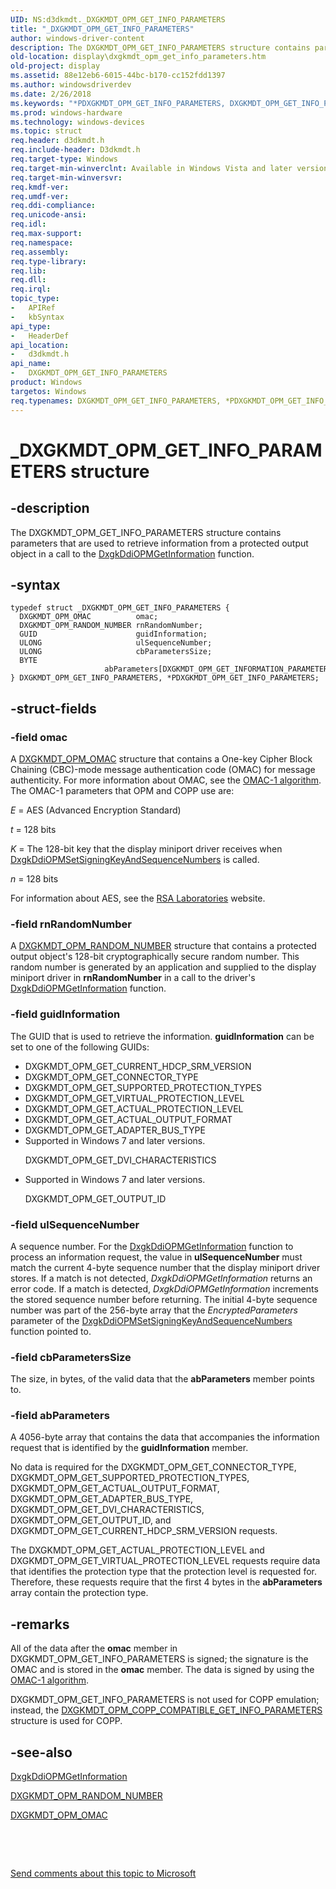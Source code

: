 ```yaml
---
UID: NS:d3dkmdt._DXGKMDT_OPM_GET_INFO_PARAMETERS
title: "_DXGKMDT_OPM_GET_INFO_PARAMETERS"
author: windows-driver-content
description: The DXGKMDT_OPM_GET_INFO_PARAMETERS structure contains parameters that are used to retrieve information from a protected output object in a call to the DxgkDdiOPMGetInformation function.
old-location: display\dxgkmdt_opm_get_info_parameters.htm
old-project: display
ms.assetid: 88e12eb6-6015-44bc-b170-cc152fdd1397
ms.author: windowsdriverdev
ms.date: 2/26/2018
ms.keywords: "*PDXGKMDT_OPM_GET_INFO_PARAMETERS, DXGKMDT_OPM_GET_INFO_PARAMETERS, DXGKMDT_OPM_GET_INFO_PARAMETERS structure [Display Devices], DmStructs_e6abe7a0-8285-4f66-97a3-d2c04c70bcd3.xml, PDXGKMDT_OPM_GET_INFO_PARAMETERS, PDXGKMDT_OPM_GET_INFO_PARAMETERS structure pointer [Display Devices], _DXGKMDT_OPM_GET_INFO_PARAMETERS, d3dkmdt/DXGKMDT_OPM_GET_INFO_PARAMETERS, d3dkmdt/PDXGKMDT_OPM_GET_INFO_PARAMETERS, display.dxgkmdt_opm_get_info_parameters"
ms.prod: windows-hardware
ms.technology: windows-devices
ms.topic: struct
req.header: d3dkmdt.h
req.include-header: D3dkmdt.h
req.target-type: Windows
req.target-min-winverclnt: Available in Windows Vista and later versions of the Windows operating systems.
req.target-min-winversvr: 
req.kmdf-ver: 
req.umdf-ver: 
req.ddi-compliance: 
req.unicode-ansi: 
req.idl: 
req.max-support: 
req.namespace: 
req.assembly: 
req.type-library: 
req.lib: 
req.dll: 
req.irql: 
topic_type:
-	APIRef
-	kbSyntax
api_type:
-	HeaderDef
api_location:
-	d3dkmdt.h
api_name:
-	DXGKMDT_OPM_GET_INFO_PARAMETERS
product: Windows
targetos: Windows
req.typenames: DXGKMDT_OPM_GET_INFO_PARAMETERS, *PDXGKMDT_OPM_GET_INFO_PARAMETERS
---
```


# _DXGKMDT_OPM_GET_INFO_PARAMETERS structure


## -description


The DXGKMDT_OPM_GET_INFO_PARAMETERS structure contains parameters that are used to retrieve information from a protected output object in a call to the <a href="..\dispmprt\nc-dispmprt-dxgkddi_opm_get_information.md">DxgkDdiOPMGetInformation</a> function.


## -syntax


````
typedef struct _DXGKMDT_OPM_GET_INFO_PARAMETERS {
  DXGKMDT_OPM_OMAC          omac;
  DXGKMDT_OPM_RANDOM_NUMBER rnRandomNumber;
  GUID                      guidInformation;
  ULONG                     ulSequenceNumber;
  ULONG                     cbParametersSize;
  BYTE                      abParameters[DXGKMDT_OPM_GET_INFORMATION_PARAMETERS_SIZE];
} DXGKMDT_OPM_GET_INFO_PARAMETERS, *PDXGKMDT_OPM_GET_INFO_PARAMETERS;
````


## -struct-fields




### -field omac

A <a href="..\d3dkmdt\ns-d3dkmdt-_dxgkmdt_opm_omac.md">DXGKMDT_OPM_OMAC</a> structure that contains a One-key Cipher Block Chaining (CBC)-mode message authentication code (OMAC) for message authenticity. For more information about OMAC, see the <a href="http://go.microsoft.com/fwlink/p/?linkid=70417">OMAC-1 algorithm</a>. The OMAC-1 parameters that OPM and COPP use are:

<i>E</i> = AES (Advanced Encryption Standard)

<i>t</i> = 128 bits

<i>K</i> = The 128-bit key that the display miniport driver receives when <a href="..\dispmprt\nc-dispmprt-dxgkddi_opm_set_signing_key_and_sequence_numbers.md">DxgkDdiOPMSetSigningKeyAndSequenceNumbers</a> is called.

<i>n</i> = 128 bits 

For information about AES, see the <a href="http://go.microsoft.com/fwlink/p/?linkid=70411">RSA Laboratories</a> website. 


### -field rnRandomNumber

A <a href="..\d3dkmdt\ns-d3dkmdt-_dxgkmdt_opm_random_number.md">DXGKMDT_OPM_RANDOM_NUMBER</a> structure that contains a protected output object's 128-bit cryptographically secure random number. This random number is generated by an application and supplied to the display miniport driver in <b>rnRandomNumber</b> in a call to the driver's <a href="..\dispmprt\nc-dispmprt-dxgkddi_opm_get_information.md">DxgkDdiOPMGetInformation</a> function.   


### -field guidInformation

The GUID that is used to retrieve the information. <b>guidInformation</b> can be set to one of the following GUIDs:

<ul>
<li>
DXGKMDT_OPM_GET_CURRENT_HDCP_SRM_VERSION

</li>
<li>
DXGKMDT_OPM_GET_CONNECTOR_TYPE

</li>
<li>
DXGKMDT_OPM_GET_SUPPORTED_PROTECTION_TYPES

</li>
<li>
DXGKMDT_OPM_GET_VIRTUAL_PROTECTION_LEVEL

</li>
<li>
DXGKMDT_OPM_GET_ACTUAL_PROTECTION_LEVEL

</li>
<li>
DXGKMDT_OPM_GET_ACTUAL_OUTPUT_FORMAT

</li>
<li>
DXGKMDT_OPM_GET_ADAPTER_BUS_TYPE

</li>
<li>
Supported in Windows 7 and later versions.

DXGKMDT_OPM_GET_DVI_CHARACTERISTICS

</li>
<li>
Supported in Windows 7 and later versions.

DXGKMDT_OPM_GET_OUTPUT_ID

</li>
</ul>

### -field ulSequenceNumber

A sequence number. For the <a href="..\dispmprt\nc-dispmprt-dxgkddi_opm_get_information.md">DxgkDdiOPMGetInformation</a> function to process an information request, the value in <b>ulSequenceNumber</b> must match the current 4-byte sequence number that the display miniport driver stores. If a match is not detected, <i>DxgkDdiOPMGetInformation</i> returns an error code. If a match is detected, <i>DxgkDdiOPMGetInformation</i> increments the stored sequence number before returning. The initial 4-byte sequence number was part of the 256-byte array that the <i>EncryptedParameters</i> parameter of the <a href="..\dispmprt\nc-dispmprt-dxgkddi_opm_set_signing_key_and_sequence_numbers.md">DxgkDdiOPMSetSigningKeyAndSequenceNumbers</a> function pointed to. 


### -field cbParametersSize

The size, in bytes, of the valid data that the <b>abParameters</b> member points to. 


### -field abParameters

A 4056-byte array that contains the data that accompanies the information request that is identified by the <b>guidInformation</b> member. 

No data is required for the DXGKMDT_OPM_GET_CONNECTOR_TYPE, DXGKMDT_OPM_GET_SUPPORTED_PROTECTION_TYPES, DXGKMDT_OPM_GET_ACTUAL_OUTPUT_FORMAT, DXGKMDT_OPM_GET_ADAPTER_BUS_TYPE, DXGKMDT_OPM_GET_DVI_CHARACTERISTICS, DXGKMDT_OPM_GET_OUTPUT_ID, and DXGKMDT_OPM_GET_CURRENT_HDCP_SRM_VERSION requests.

The DXGKMDT_OPM_GET_ACTUAL_PROTECTION_LEVEL and DXGKMDT_OPM_GET_VIRTUAL_PROTECTION_LEVEL requests require data that identifies the protection type that the protection level is requested for. Therefore, these requests require that the first 4 bytes in the <b>abParameters</b> array contain the protection type. 


## -remarks



All of the data after the <b>omac</b> member in DXGKMDT_OPM_GET_INFO_PARAMETERS is signed; the signature is the OMAC and is stored in the <b>omac</b> member. The data is signed by using the <a href="http://go.microsoft.com/fwlink/p/?linkid=70417">OMAC-1 algorithm</a>. 

DXGKMDT_OPM_GET_INFO_PARAMETERS is not used for COPP emulation; instead, the <a href="..\d3dkmdt\ns-d3dkmdt-_dxgkmdt_opm_copp_compatible_get_info_parameters.md">DXGKMDT_OPM_COPP_COMPATIBLE_GET_INFO_PARAMETERS</a> structure is used for COPP. 




## -see-also

<a href="..\dispmprt\nc-dispmprt-dxgkddi_opm_get_information.md">DxgkDdiOPMGetInformation</a>



<a href="..\d3dkmdt\ns-d3dkmdt-_dxgkmdt_opm_random_number.md">DXGKMDT_OPM_RANDOM_NUMBER</a>



<a href="..\d3dkmdt\ns-d3dkmdt-_dxgkmdt_opm_omac.md">DXGKMDT_OPM_OMAC</a>



 

 

<a href="mailto:wsddocfb@microsoft.com?subject=Documentation%20feedback [display\display]:%20DXGKMDT_OPM_GET_INFO_PARAMETERS structure%20 RELEASE:%20(2/26/2018)&amp;body=%0A%0APRIVACY STATEMENT%0A%0AWe use your feedback to improve the documentation. We don't use your email address for any other purpose, and we'll remove your email address from our system after the issue that you're reporting is fixed. While we're working to fix this issue, we might send you an email message to ask for more info. Later, we might also send you an email message to let you know that we've addressed your feedback.%0A%0AFor more info about Microsoft's privacy policy, see http://privacy.microsoft.com/en-us/default.aspx." title="Send comments about this topic to Microsoft">Send comments about this topic to Microsoft</a>


